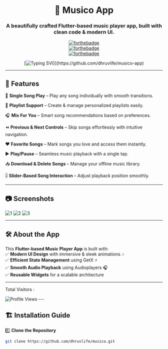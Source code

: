<div align="center"> 

# 🎵 Musico App  

### A beautifully crafted Flutter-based music player app, built with clean code & modern UI.  

[![forthebadge](https://forthebadge.com/images/badges/built-by-developers.svg)](https://github.com/dhruvlife/musico-app)  
[![forthebadge](https://forthebadge.com/images/badges/made-with-flutter.svg)](https://flutter.dev)  
[![forthebadge](https://forthebadge.com/images/badges/built-for-android.svg)](https://github.com/dhruvlife/musico-app)  

[![Typing SVG](https://readme-typing-svg.demolab.com?font=Comic+Sans+MS&color=F72288&size=30&center=true&vCenter=true&width=600&height=50&lines=Welcome+to+Musico;Enjoy+your+favorite+melodies!)](https://github.com/dhruvlife/musico-app)

</div>

---

## 🚀 Features  

🎵 **Single Song Play** – Play any song individually with smooth transitions.  

📜 **Playlist Support** – Create & manage personalized playlists easily.  

🎧 **Mix For You** – Smart song recommendations based on preferences.  

⏪ **Previous & Next Controls** – Skip songs effortlessly with intuitive navigation.  

❤️ **Favorite Songs** – Mark songs you love and access them instantly.  

▶️ **Play/Pause** – Seamless music playback with a single tap.  

📥 **Download & Delete Songs** – Manage your offline music library.  

🎚 **Slider-Based Song Interaction** – Adjust playback position smoothly.  

---

## 📷 Screenshots  

![1](https://github.com/user-attachments/assets/1c5db697-8cf0-422e-83ba-4e702430ca0b)
![2](https://github.com/user-attachments/assets/9e6272bd-ec86-41c5-94b4-900acc42478e)
![3](https://github.com/user-attachments/assets/83d42966-a523-489a-9b21-faaeed88591e)


---

## 🛠️ About the App  

This **Flutter-based Music Player App** is built with:  
✅ **Modern UI Design** with immersive & sleek animations 🎶  
✅ **Efficient State Management** using GetX ⚡  
✅ **Smooth Audio Playback** using Audioplayers 🎧  
✅ **Reusable Widgets** for a scalable architecture  

---

Total Visitors : 

<img align="left" src="https://github.com/dhruvlife/musico" alt="Profile Views">
---


## 🏗 Installation Guide  

1️⃣ **Clone the Repository**  
```sh
git clone https://github.com/dhruvlife/musico.git


